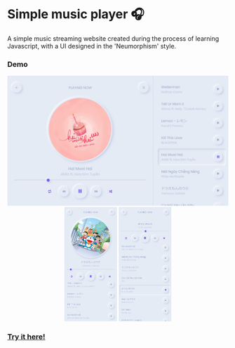 # Simple music player 🎧
A simple music streaming website created during the process of learning Javascript, with a UI designed in the 'Neumorphism' style.️

### Demo
<div width="100%" align="center">
    <img src="./assets/img/demo/Nest Hub.png" alt="">
    <img height="260px" src="./assets/img/demo/iPhone 12 Pro.png" alt="">
    <img height="260px" src="./assets/img/demo/iPhone 12 Pro_2.png" alt="">
</div>
<h3><a href="https://ngomautruongqb.github.io/neumorphism-simple-music-player/" target="_blank" rel="noopener noreferrer">Try it here!</a></h3>
